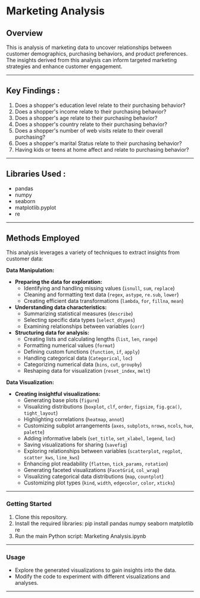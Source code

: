 # Marketing Analysis


## Overview

This is analysis of marketing data to uncover relationships between customer demographics, purchasing behaviors, and product preferences. The insights derived from this analysis can inform targeted marketing strategies and enhance customer engagement.

---

## Key Findings :

1.	Does a shopper's education level relate to their purchasing behavior?
2.	Does a shopper's income relate to their purchasing behavior?
3.	Does a shopper's age relate to their purchasing behavior?
4.	Does a shopper's country relate to their purchasing behavior?
5.	Does a shopper's number of web visits relate to their overall purchasing?
6.	Does a shopper's marital Status relate to their purchasing behavior?
7.	Having kids or teens at home affect and relate to purchasing behavior?


---

## Libraries Used :

+ pandas
+ numpy
+ seaborn
+ matplotlib.pyplot
+ re

---

## Methods Employed

This analysis leverages a variety of techniques to extract insights from customer data:

**Data Manipulation:**

* **Preparing the data for exploration:**
    - Identifying and handling missing values (`isnull`, `sum`, `replace`)
    - Cleaning and formatting text data (`regex`, `astype`, `re.sub`, `lower`)
    - Creating efficient data transformations (`lambda`, `for`, `fillna`, `mean`)
* **Understanding data characteristics:**
    - Summarizing statistical measures (`describe`)
    - Selecting specific data types (`select_dtypes`)
    - Examining relationships between variables (`corr`)
* **Structuring data for analysis:**
    - Creating lists and calculating lengths (`list`, `len`, `range`)
    - Formatting numerical values (`format`)
    - Defining custom functions (`function`, `if`, `apply`)
    - Handling categorical data (`Categorical`, `loc`)
    - Categorizing numerical data (`bins`, `cut`, `groupby`)
    - Reshaping data for visualization (`reset_index`, `melt`)

**Data Visualization:**

* **Creating insightful visualizations:**
    - Generating base plots (`figure`)
    - Visualizing distributions (`boxplot`, `clf`, `order`, `figsize`, `fig.gca()`, `tight_layout`)
    - Highlighting correlations (`heatmap`, `annot`)
    - Customizing subplot arrangements (`axes`, `subplots`, `nrows`, `ncols`, `hue`, `palette`)
    - Adding informative labels (`set_title`, `set_xlabel`, `legend`, `loc`)
    - Saving visualizations for sharing (`savefig`)
    - Exploring relationships between variables (`scatterplot`, `regplot`, `scatter_kws`, `line_kws`)
    - Enhancing plot readability (`flatten`, `tick_params`, `rotation`)
    - Generating faceted visualizations (`FacetGrid`, `col_wrap`)
    - Visualizing categorical data distributions (`map`, `countplot`)
    - Customizing plot types (`kind`, `width`, `edgecolor`, `color`, `xticks`)


---

### Getting Started

1. Clone this repository.
2. Install the required libraries: pip install pandas numpy seaborn matplotlib re
3. Run the main Python script: Marketing Analysis.ipynb

---

### Usage

- Explore the generated visualizations to gain insights into the data.
- Modify the code to experiment with different visualizations and analyses.

---

